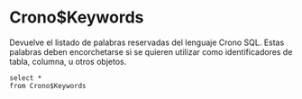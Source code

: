 ﻿---
SidebarGroup: "Metadatos Crono"
---

# Crono$Keywords


Devuelve el listado de palabras reservadas del lenguaje Crono SQL. Estas palabras deben encorchetarse si se quieren utilizar como identificadores de tabla, columna, u otros objetos.

```
select *
from Crono$Keywords
```


